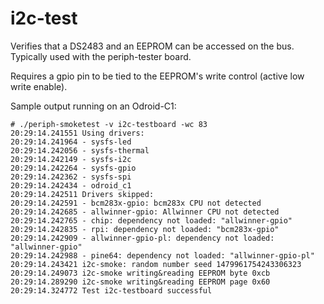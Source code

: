 # i2c-test

Verifies that a DS2483 and an EEPROM can be accessed on the bus. Typically used with
the periph-tester board.

Requires a gpio pin to be tied to the EEPROM's write control (active low write
enable).

Sample output running on an Odroid-C1:

```
# ./periph-smoketest -v i2c-testboard -wc 83
20:29:14.241551 Using drivers:
20:29:14.241964 - sysfs-led
20:29:14.242056 - sysfs-thermal
20:29:14.242149 - sysfs-i2c
20:29:14.242264 - sysfs-gpio
20:29:14.242362 - sysfs-spi
20:29:14.242434 - odroid_c1
20:29:14.242511 Drivers skipped:
20:29:14.242591 - bcm283x-gpio: bcm283x CPU not detected
20:29:14.242685 - allwinner-gpio: Allwinner CPU not detected
20:29:14.242765 - chip: dependency not loaded: "allwinner-gpio"
20:29:14.242835 - rpi: dependency not loaded: "bcm283x-gpio"
20:29:14.242909 - allwinner-gpio-pl: dependency not loaded: "allwinner-gpio"
20:29:14.242988 - pine64: dependency not loaded: "allwinner-gpio-pl"
20:29:14.243421 i2c-smoke: random number seed 1479961754243306323
20:29:14.249073 i2c-smoke writing&reading EEPROM byte 0xcb
20:29:14.289290 i2c-smoke writing&reading EEPROM page 0x60
20:29:14.324772 Test i2c-testboard successful
```
